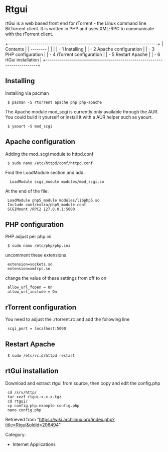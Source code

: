 Rtgui
=====

rtGui is a web based front end for rTorrent - the Linux command line
BitTorrent client. It is written in PHP and uses XML-RPC to communicate
with the rTorrent client.

+--------------------------------------------------------------------------+
| Contents                                                                 |
| --------                                                                 |
|                                                                          |
| -   1 Installing                                                         |
| -   2 Apache configuration                                               |
| -   3 PHP configuration                                                  |
| -   4 rTorrent configuration                                             |
| -   5 Restart Apache                                                     |
| -   6 rtGui installation                                                 |
+--------------------------------------------------------------------------+

Installing
----------

Installing via pacman

     $ pacman -S rtorrent apache php php-apache

The Apache module mod_scgi is currently only available through the AUR.
You could build it yourself or install it with a AUR helper such as
yaourt.

     $ yaourt -S mod_scgi

Apache configuration
--------------------

Adding the mod_scgi module to httpd.conf

     $ sudo nano /etc/httpd/conf/httpd.conf

Find the LoadModule section and add:

      LoadModule scgi_module modules/mod_scgi.so

At the end of the file:

     LoadModule php5_module modules/libphp5.so
     Include conf/extra/php5_module.conf
     SCGIMount /RPC2 127.0.0.1:5000

PHP configuration
-----------------

PHP adjust per php.ini

     $ sudo nano /etc/php/php.ini

uncomment these extensions

     extension=sockets.so
     extension=xmlrpc.so

change the value of these settings from off to on

     allow_url_fopen = On
     allow_url_include = On

rTorrent configuration
----------------------

You need to adjust the .rtorrent.rc and add the following line

     scgi_port = localhost:5000

Restart Apache
--------------

     $ sudo /etc/rc.d/httpd restart

rtGui installation
------------------

Download and extract rtgui from source, then copy and edit the
config.php

     cd /srv/http/
     tar xvzf rtgui-x.x.x.tgz 
     cd rtgui/
     cp config.php.example config.php 
     nano config.php

Retrieved from
"https://wiki.archlinux.org/index.php?title=Rtgui&oldid=206494"

Category:

-   Internet Applications
